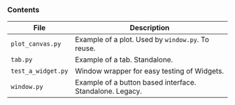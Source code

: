 ### Contents
| File | Description |
|---|---|
| `plot_canvas.py` | Example of a plot. Used by `window.py`. To reuse.|
| `tab.py` | Example of a tab. Standalone.|
| `test_a_widget.py` | Window wrapper for easy testing of Widgets.|
| `window.py` | Example of a button based interface. Standalone. Legacy. |
